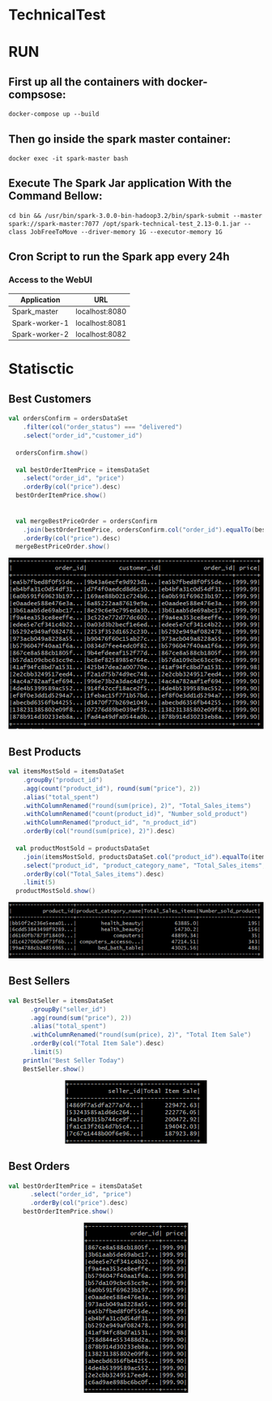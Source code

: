 # TechnicalTest

# RUN

## First up all the containers with docker-compsose: 
```
docker-compose up --build
```

## Then go inside the spark master container:

```
docker exec -it spark-master bash
```

## Execute The Spark Jar application With the Command Bellow:

```
cd bin && /usr/bin/spark-3.0.0-bin-hadoop3.2/bin/spark-submit --master spark://spark-master:7077 /opt/spark-technical-test_2.13-0.1.jar --class JobFreeToMove --driver-memory 1G --executor-memory 1G
```
## Cron Script to run the Spark app every 24h


### Access to the WebUI

| Application     | URL                                      
| --------------- | ----------------------------------------
| Spark_master    | localhost:8080                           
| Spark-worker-1  | localhost:8081                        
| Spark-worker-2  | localhost:8082                      



# Statisctic

## Best Customers


  ```scala
  val ordersConfirm = ordersDataSet
      .filter(col("order_status") === "delivered")
      .select("order_id","customer_id")

    ordersConfirm.show()

    val bestOrderItemPrice = itemsDataSet
      .select("order_id", "price")
      .orderBy(col("price").desc)
    bestOrderItemPrice.show()


    val mergeBestPriceOrder = ordersConfirm
      .join(bestOrderItemPrice, ordersConfirm.col("order_id").equalTo(bestOrderItemPrice.col("order_id")), "inner")
      .orderBy(col("price").desc)
    mergeBestPriceOrder.show()
  ```

<p align="center"><img src="images/BestCustumer.PNG"></p>


##  Best Products


  ```scala
  val itemsMostSold = itemsDataSet
      .groupBy("product_id")
      .agg(count("product_id"), round(sum("price"), 2))
      .alias("total_spent")
      .withColumnRenamed("round(sum(price), 2)", "Total_Sales_items")
      .withColumnRenamed("count(product_id)", "Number_sold_product")
      .withColumnRenamed("product_id", "n_product_id")
      .orderBy(col("round(sum(price), 2)").desc)

    val productMostSold = productsDataSet
      .join(itemsMostSold, productsDataSet.col("product_id").equalTo(itemsMostSold.col("n_product_id")))
      .select("product_id", "product_category_name", "Total_Sales_items", "Number_sold_product")
      .orderBy(col("Total_Sales_items").desc)
      .limit(5)
    productMostSold.show()
  ```

<p align="center"><img src="images/BestProduct.PNG"></p>


## Best Sellers

```scala
val BestSeller = itemsDataSet
      .groupBy("seller_id")
      .agg(round(sum("price"), 2))
      .alias("total_spent")
      .withColumnRenamed("round(sum(price), 2)", "Total Item Sale")
      .orderBy(col("Total Item Sale").desc)
      .limit(5)
    println("Best Seller Today")
    BestSeller.show()
```

<p align="center"><img src="images/bestSeller.PNG"></p>

## Best Orders
```scala
val bestOrderItemPrice = itemsDataSet
      .select("order_id", "price")
      .orderBy(col("price").desc)
    bestOrderItemPrice.show()
```
<p align="center"><img src="images/BestOrder.PNG"></p>
